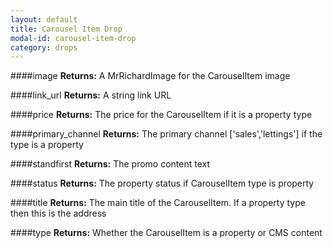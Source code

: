 ```yaml
---
layout: default
title: Carousel Item Drop
modal-id: carousel-item-drop
category: drops
---
```


####image
**Returns:** A MrRichardImage for the CarouselItem image

####link_url
**Returns:** A string link URL 

####price
**Returns:** The price for the CarouselItem if it is a property type

####primary_channel
**Returns:** The primary channel ['sales','lettings'] if the type is a property

####standfirst
**Returns:** The promo content text

####status
**Returns:** The property status if CarouselItem type is property

####title
**Returns:** The main title of the CarouselItem. If a property type then this is the address

####type
**Returns:** Whether the CarouselItem is a property or CMS content
